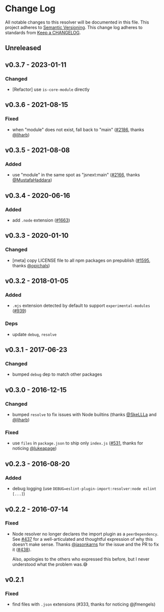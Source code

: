 # Change Log
All notable changes to this resolver will be documented in this file.
This project adheres to [Semantic Versioning](https://semver.org/).
This change log adheres to standards from [Keep a CHANGELOG](https://keepachangelog.com).

## Unreleased

## v0.3.7 - 2023-01-11
### Changed
- [Refactor] use `is-core-module` directly

## v0.3.6 - 2021-08-15
### Fixed
- when "module" does not exist, fall back to "main" ([#2186], thanks [@ljharb])

## v0.3.5 - 2021-08-08
### Added
- use "module" in the same spot as "jsnext:main" ([#2166], thanks [@MustafaHaddara])

## v0.3.4 - 2020-06-16
### Added
- add `.node` extension ([#1663])

## v0.3.3 - 2020-01-10
### Changed
- [meta] copy LICENSE file to all npm packages on prepublish ([#1595], thanks [@opichals])

## v0.3.2 - 2018-01-05
### Added
- `.mjs` extension detected by default to support `experimental-modules` ([#939])

### Deps
- update `debug`, `resolve`

## v0.3.1 - 2017-06-23
### Changed
- bumped `debug` dep to match other packages

## v0.3.0 - 2016-12-15
### Changed
- bumped `resolve` to fix issues with Node builtins (thanks [@SkeLLLa] and [@ljharb])

### Fixed
- use `files` in `package.json` to ship only `index.js` ([#531], thanks for noticing [@lukeapage])

## v0.2.3 - 2016-08-20
### Added
- debug logging (use `DEBUG=eslint-plugin-import:resolver:node eslint [...]`)

## v0.2.2 - 2016-07-14
### Fixed
- Node resolver no longer declares the import plugin as a `peerDependency`. See [#437]
  for a well-articulated and thoughtful expression of why this doesn't make sense.
  Thanks [@jasonkarns] for the issue and the PR to fix it ([#438]).

  Also, apologies to the others who expressed this before, but I never understood
  what the problem was.😅

## v0.2.1
### Fixed
- find files with `.json` extensions (#333, thanks for noticing @jfmengels)

[#2186]: https://github.com/import-js/eslint-plugin-import/issues/2186
[#2166]: https://github.com/import-js/eslint-plugin-import/pull/2166
[#1663]: https://github.com/import-js/eslint-plugin-import/issues/1663
[#1595]: https://github.com/import-js/eslint-plugin-import/pull/1595
[#939]: https://github.com/import-js/eslint-plugin-import/issues/939
[#531]: https://github.com/import-js/eslint-plugin-import/issues/531
[#438]: https://github.com/import-js/eslint-plugin-import/pull/438
[#437]: https://github.com/import-js/eslint-plugin-import/issues/437

[@jasonkarns]: https://github.com/jasonkarns
[@lukeapage]: https://github.com/lukeapage
[@SkeLLLa]: https://github.com/SkeLLLa
[@ljharb]: https://github.com/ljharb
[@opichals]: https://github.com/opichals
[@MustafaHaddara]: https://github.com/MustafaHaddara
